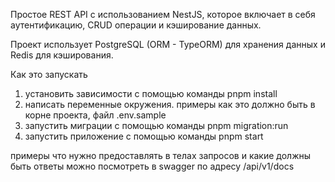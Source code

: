 Простое REST API с использованием NestJS, которое включает в себя аутентификацию, CRUD операции и кэширование данных.

Проект использует PostgreSQL (ORM - TypeORM) для хранения данных и Redis для кэширования.

Как это запускать

1. установить зависимости с помощью команды pnpm install
2. написать переменные окружения. примеры как это должно быть в корне проекта, файл .env.sample
3. запустить миграции с помощью команды pnpm migration:run
4. запустить приложение с помощью команды pnpm start

примеры что нужно предоставлять в телах запросов и какие должны быть ответы можно посмотреть в swagger по адресу /api/v1/docs
